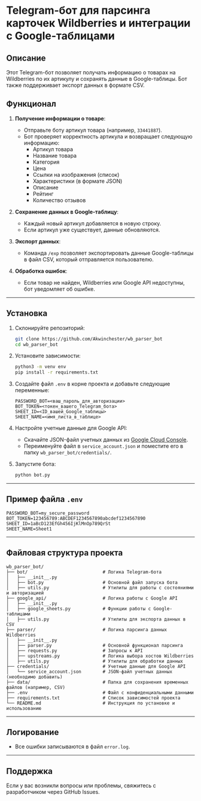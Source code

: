 # Telegram-бот для парсинга карточек Wildberries и интеграции с Google-таблицами

## Описание

Этот Telegram-бот позволяет получать информацию о товарах на Wildberries по их артикулу и сохранять данные в Google-таблицы. Бот также поддерживает экспорт данных в формате CSV.

## Функционал

1. **Получение информации о товаре**:
   - Отправьте боту артикул товара (например, `33441887`).
   - Бот проверяет корректность артикула и возвращает следующую информацию:
     - Артикул товара
     - Название товара
     - Категория
     - Цена
     - Ссылки на изображения (список)
     - Характеристики (в формате JSON)
     - Описание
     - Рейтинг
     - Количество отзывов

2. **Сохранение данных в Google-таблицу**:
   - Каждый новый артикул добавляется в новую строку.
   - Если артикул уже существует, данные обновляются.

3. **Экспорт данных**:
   - Команда `/exp` позволяет экспортировать данные Google-таблицы в файл CSV, который отправляется пользователю.

4. **Обработка ошибок**:
   - Если товар не найден, Wildberries или Google API недоступны, бот уведомляет об ошибке.

---

## Установка

1. Склонируйте репозиторий:
   ```bash
   git clone https://github.com/Akwinchester/wb_parser_bot
   cd wb_parser_bot
   ```

2. Установите зависимости:
   ```bash
   python3 -m venv env
   pip install -r requirements.txt
   ```

3. Создайте файл `.env` в корне проекта и добавьте следующие переменные:
   ```env
   PASSWORD_BOT=<ваш_пароль_для_авторизации>
   BOT_TOKEN=<токен_вашего_Telegram_бота>
   SHEET_ID=<ID_вашей_Google_таблицы>
   SHEET_NAME=<имя_листа_в_таблице>
   ```

4. Настройте учетные данные для Google API:
   - Скачайте JSON-файл учетных данных из [Google Cloud Console](https://console.cloud.google.com/).
   - Переименуйте файл в `service_account.json` и поместите его в папку `wb_parser_bot/credentials/`.

5. Запустите бота:
   ```bash
   python bot.py
   ```

---

## Пример файла `.env`

```env
PASSWORD_BOT=my_secure_password
BOT_TOKEN=123456789:ABCDEF1234567890abcdef1234567890
SHEET_ID=1aBcD123EfGh456IjKlMnOp789QrSt
SHEET_NAME=Sheet1
```

---

## Файловая структура проекта

```
wb_parser_bot/
├── bot/                            # Логика Telegram-бота
│   ├── __init__.py
│   ├── bot.py                      # Основной файл запуска бота
│   ├── utils.py                    # Утилиты для работы с состояниями и авторизацией
├── google_api/                     # Логика работы с Google API
│   ├── __init__.py
│   ├── google_sheets.py            # Функции работы с Google-таблицами
│   ├── utils.py                    # Утилиты для экспорта данных в CSV
├── parser/                         # Логика парсинга данных Wildberries
│   ├── __init__.py
│   ├── parser.py                   # Основной функционал парсинга
│   ├── requests.py                 # Запросы к API
│   ├── upstreams.py                # Логика выбора хостов Wildberries
│   ├── utils.py                    # Утилиты для обработки данных
├── credentials/                    # Учетные данные для Google API
│   └── service_account.json        # JSON-файл учетных данных (необходимо добавить)
├── data/                           # Папка для сохранения временных файлов (например, CSV)
├── .env                            # Файл с конфиденциальными данными
├── requirements.txt                # Список зависимостей проекта
└── README.md                       # Инструкция по установке и использованию
```

---

## Логирование

- Все ошибки записываются в файл `error.log`.

---

## Поддержка

Если у вас возникли вопросы или проблемы, свяжитесь с разработчиком через GitHub Issues.

